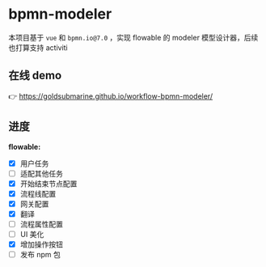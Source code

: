 # bpmn-modeler

本项目基于 `vue` 和 `bpmn.io@7.0` ，实现 flowable 的 modeler 模型设计器，后续也打算支持 activiti

## 在线 demo

👉 https://goldsubmarine.github.io/workflow-bpmn-modeler/

## 进度

**flowable:**

- [x] 用户任务
- [ ] 适配其他任务
- [x] 开始结束节点配置
- [x] 流程线配置
- [x] 网关配置
- [x] 翻译
- [ ] 流程属性配置
- [ ] UI 美化
- [x] 增加操作按钮
- [ ] 发布 npm 包
